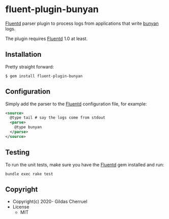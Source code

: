 # fluent-plugin-bunyan

[Fluentd](https://fluentd.org/) parser plugin to process logs from applications that write [bunyan](https://github.com/gildas/go-logger/blob/master/trentm/node-bunyan) logs.

The plugin requires [Fluentd](https://fluentd.org/) 1.0 at least.

## Installation

Pretty straight forward:  
```console
$ gem install fluent-plugin-bunyan
```

## Configuration

Simply add the parser to the [Fluentd](https://fluentd.org/) configuration file, for example:

```xml
<source>
  @type tail # say the logs come from stdout
  <parse>
    @type bunyan
  </parse>
</source>
```

## Testing

To run the unit tests, make sure you have the [Fluentd](https://fluentd.org/) gem installed and run:

```console
bundle exec rake test
```

## Copyright

* Copyright(c) 2020- Gildas Cherruel
* License
  * MIT
